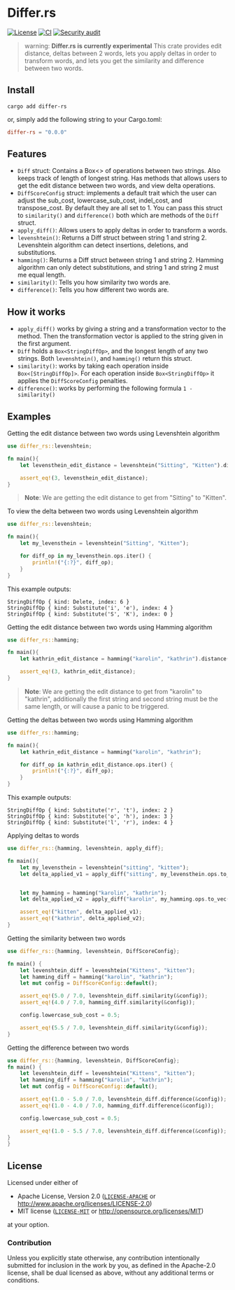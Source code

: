 # Differ.rs
[![License](https://img.shields.io/badge/license-MIT%20%26%20Apache%202.0-green)](#license)
[![CI](https://github.com/nlp-rs/differ.rs/actions/workflows/main.yml/badge.svg)](https://github.com/nlp-rs/differ.rs/actions/workflows/main.yml)
[![Security audit](https://github.com/nlp-rs/differ.rs/actions/workflows/security-audit.yml/badge.svg)](https://github.com/nlp-rs/differ.rs/actions/workflows/security-audit.yml)
> warning: **Differ.rs is currently experimental**
This crate provides edit distance, deltas between 2 words, lets you apply deltas in order to transform words, and lets you get the similarity and difference between two words.

## Install
```shell
cargo add differ-rs
```
or, simply add the following string to your Cargo.toml:

```toml
differ-rs = "0.0.0"
```

## Features
* `Diff` struct: Contains a Box<> of operations between two strings. Also keeps track of length of longest string. Has methods that allows users to get the edit distance between two words, and view delta operations. 
* `DiffScoreConfig` struct: implements a default trait which the user can adjust the sub_cost, lowercase_sub_cost, indel_cost, and transpose_cost. By default they are all set to 1. You can pass this struct to `similarity()` and `difference()` both which are methods of the `Diff` struct.
* `apply_diff()`: Allows users to apply deltas in order to transform a words.
* `levenshtein()`: Returns a Diff struct between string 1 and string 2. Levenshtein algorithm can detect insertions, deletions, and substitutions. 
* `hamming()`: Returns a Diff struct between string 1 and string 2. Hamming algorithm can only detect substitutions, and string 1 and string 2 must me equal length.
* `similarity()`: Tells you how similarity two words are.
* `difference()`: Tells you how different two words are.

## How it works
* `apply_diff()` works by giving a string and a transformation vector to the method. Then the transformation vector is applied to the string given in the first argument.
* `Diff` holds a `Box<StringDiffOp>`, and the longest length of any two strings. Both `levenshtein()`, and `hamming()`  return this struct.
* `similarity()`: works by taking each operation inside `Box<[StringDiffOp]>`. For each operation inside `Box<StringDiffOp>` it applies the `DiffScoreConfig` penalties.
* `difference()`: works by performing the following formula `1 - similarity()`

## Examples

Getting the edit distance between two words using Levenshtein algorithm 
```rs
use differ_rs::levenshtein;

fn main(){
    let levensthein_edit_distance = levenshtein("Sitting", "Kitten").distance();

    assert_eq!(3, levensthein_edit_distance);
}
```
> **Note**: We are getting the edit distance to get from "Sitting" to "Kitten".

To view the delta between two words using Levenshtein algorithm 
```rs
use differ_rs::levenshtein;

fn main(){
    let my_levensthein = levenshtein("Sitting", "Kitten");

    for diff_op in my_levensthein.ops.iter() {
        println!("{:?}", diff_op);
    }
}
```

This example outputs:

```text
StringDiffOp { kind: Delete, index: 6 }
StringDiffOp { kind: Substitute('i', 'e'), index: 4 }
StringDiffOp { kind: Substitute('S', 'K'), index: 0 }
```

Getting the edit distance between two words using Hamming algorithm 
```rs
use differ_rs::hamming;

fn main(){
	let kathrin_edit_distance = hamming("karolin", "kathrin").distance();

    assert_eq!(3, kathrin_edit_distance);
}
```
> **Note**: We are getting the edit distance to get from "karolin" to "kathrin",
additionally the first string and second string must be the same length, or
will cause a panic to be triggered. 


Getting the deltas between two words using Hamming algorithm 
```rs
use differ_rs::hamming;

fn main(){
	let kathrin_edit_distance = hamming("karolin", "kathrin");

    for diff_op in kathrin_edit_distance.ops.iter() {
		println!("{:?}", diff_op);
	}
}
```
This example outputs:

```text
StringDiffOp { kind: Substitute('r', 't'), index: 2 }
StringDiffOp { kind: Substitute('o', 'h'), index: 3 }
StringDiffOp { kind: Substitute('l', 'r'), index: 4 }
```

Applying deltas to words
```rs
use differ_rs::{hamming, levenshtein, apply_diff};

fn main(){
    let my_levensthein = levenshtein("sitting", "kitten");
    let delta_applied_v1 = apply_diff("sitting", my_levensthein.ops.to_vec());


    let my_hamming = hamming("karolin", "kathrin");
    let delta_applied_v2 = apply_diff("karolin", my_hamming.ops.to_vec());

    assert_eq!("kitten", delta_applied_v1);
    assert_eq!("kathrin", delta_applied_v2);
}
```

Getting the similarity between two words
```rs
use differ_rs::{hamming, levenshtein, DiffScoreConfig};

fn main() {
	let levenshtein_diff = levenshtein("Kittens", "kitten");
	let hamming_diff = hamming("karolin", "kathrin");
	let mut config = DiffScoreConfig::default();

	assert_eq!(5.0 / 7.0, levenshtein_diff.similarity(&config));
	assert_eq!(4.0 / 7.0, hamming_diff.similarity(&config));

	config.lowercase_sub_cost = 0.5;

	assert_eq!(5.5 / 7.0, levenshtein_diff.similarity(&config));
}
```

Getting the difference between two words
```rs
use differ_rs::{hamming, levenshtein, DiffScoreConfig};
fn main() {
	let levenshtein_diff = levenshtein("Kittens", "kitten");
	let hamming_diff = hamming("karolin", "kathrin");
	let mut config = DiffScoreConfig::default();

	assert_eq!(1.0 - 5.0 / 7.0, levenshtein_diff.difference(&config));
	assert_eq!(1.0 - 4.0 / 7.0, hamming_diff.difference(&config));

	config.lowercase_sub_cost = 0.5;

	assert_eq!(1.0 - 5.5 / 7.0, levenshtein_diff.difference(&config));
}
}
```


## License
Licensed under either of
 * Apache License, Version 2.0 ([`LICENSE-APACHE`](LICENSE-APACHE) or http://www.apache.org/licenses/LICENSE-2.0)
 * MIT license ([`LICENSE-MIT`](LICENSE-MIT) or http://opensource.org/licenses/MIT)

at your option.

### Contribution
Unless you explicitly state otherwise, any contribution intentionally submitted for inclusion in the work by you, as defined in the Apache-2.0 license, shall be dual licensed as above, without any additional terms or conditions.
